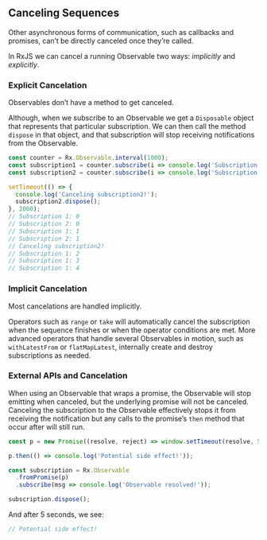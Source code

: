 ## Canceling Sequences

Other asynchronous forms of communication, such as callbacks and promises, can’t be directly canceled once they’re called.

In RxJS we can cancel a running Observable two ways: *implicitly* and *explicitly*.

### Explicit Cancelation

Observables don’t have a method to get canceled.

Although, when we subscribe to an Observable we get a `Disposable` object that represents that particular subscription. We can then call the method `dispose` in that object, and that subscription will stop receiving notifications from the Observable.

```javascript
const counter = Rx.Observable.interval(1000);
const subscription1 = counter.subscribe(i => console.log('Subscription 1:', i));
const subscription2 = counter.subscribe(i => console.log('Subscription 2:', i));

setTimeout(() => {
  console.log('Canceling subscription2!'); 
  subscription2.dispose();
}, 2000);
// Subscription 1: 0 
// Subscription 2: 0 
// Subscription 1: 1 
// Subscription 2: 1 
// Canceling subscription2! 
// Subscription 1: 2 
// Subscription 1: 3 
// Subscription 1: 4
```

### Implicit Cancelation

Most cancelations are handled implicitly.

Operators such as `range` or `take` will automatically cancel the subscription when the sequence finishes or when the operator conditions are met. More advanced operators that handle several Observables in motion, such as `withLatestFrom` or `flatMapLatest`, internally create and destroy subscriptions as needed.

### External APIs and Cancelation

When using an Observable that wraps a promise, the Observable will stop emitting when canceled, but the underlying promise will not be canceled. Canceling the subscription to the Observable effectively stops it from receiving the notification but any calls to the promise’s `then` method that occur after will still run.

```javascript
const p = new Promise((resolve, reject) => window.setTimeout(resolve, 5000));

p.then(() => console.log('Potential side effect!'));

const subscription = Rx.Observable
  .fromPromise(p)
  .subscribe(msg => console.log('Observable resolved!'));

subscription.dispose();
```

And after 5 seconds, we see:
```javascript
// Potential side effect!
```